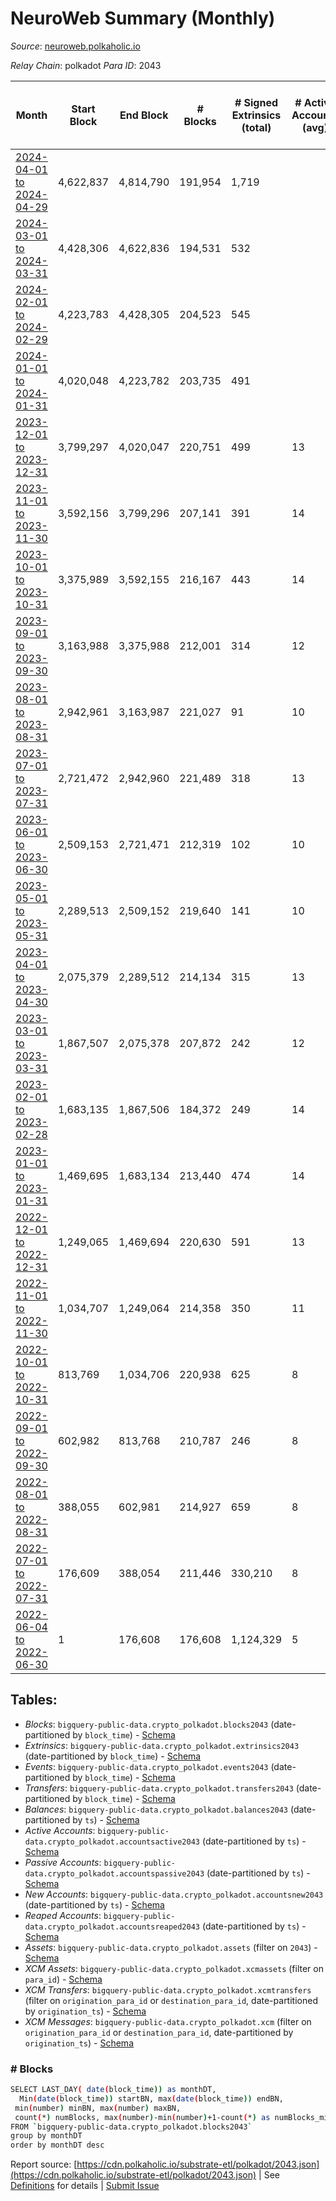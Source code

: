 # NeuroWeb Summary (Monthly)

_Source_: [neuroweb.polkaholic.io](https://neuroweb.polkaholic.io)

*Relay Chain*: polkadot
*Para ID*: 2043



| Month | Start Block | End Block | # Blocks | # Signed Extrinsics (total) | # Active Accounts (avg) | # Addresses with Balances (max) | Issues |
| ----- | ----------- | --------- | -------- | --------------------------- | ----------------------- | ------------------------------- | ------ |
| [2024-04-01 to 2024-04-29](/polkadot/2043-neuroweb/2024-04-30.md) | 4,622,837 | 4,814,790 | 191,954 | 1,719 |  | 4,442 | -   |   
| [2024-03-01 to 2024-03-31](/polkadot/2043-neuroweb/2024-03-31.md) | 4,428,306 | 4,622,836 | 194,531 | 532 |  | 4,026 | -   |   
| [2024-02-01 to 2024-02-29](/polkadot/2043-neuroweb/2024-02-29.md) | 4,223,783 | 4,428,305 | 204,523 | 545 |  | 3,937 | -   |   
| [2024-01-01 to 2024-01-31](/polkadot/2043-neuroweb/2024-01-31.md) | 4,020,048 | 4,223,782 | 203,735 | 491 |  | 3,856 | -   |   
| [2023-12-01 to 2023-12-31](/polkadot/2043-neuroweb/2023-12-31.md) | 3,799,297 | 4,020,047 | 220,751 | 499 | 13 | 3,834 | -   |   
| [2023-11-01 to 2023-11-30](/polkadot/2043-neuroweb/2023-11-30.md) | 3,592,156 | 3,799,296 | 207,141 | 391 | 14 | 3,816 | -   |   
| [2023-10-01 to 2023-10-31](/polkadot/2043-neuroweb/2023-10-31.md) | 3,375,989 | 3,592,155 | 216,167 | 443 | 14 | 3,789 | -   |   
| [2023-09-01 to 2023-09-30](/polkadot/2043-neuroweb/2023-09-30.md) | 3,163,988 | 3,375,988 | 212,001 | 314 | 12 | 3,755 | -   |   
| [2023-08-01 to 2023-08-31](/polkadot/2043-neuroweb/2023-08-31.md) | 2,942,961 | 3,163,987 | 221,027 | 91 | 10 | 3,713 | -   |   
| [2023-07-01 to 2023-07-31](/polkadot/2043-neuroweb/2023-07-31.md) | 2,721,472 | 2,942,960 | 221,489 | 318 | 13 | 3,705 | -   |   
| [2023-06-01 to 2023-06-30](/polkadot/2043-neuroweb/2023-06-30.md) | 2,509,153 | 2,721,471 | 212,319 | 102 | 10 | 3,628 | -   |   
| [2023-05-01 to 2023-05-31](/polkadot/2043-neuroweb/2023-05-31.md) | 2,289,513 | 2,509,152 | 219,640 | 141 | 10 | 3,618 | -   |   
| [2023-04-01 to 2023-04-30](/polkadot/2043-neuroweb/2023-04-30.md) | 2,075,379 | 2,289,512 | 214,134 | 315 | 13 | 3,599 | -   |   
| [2023-03-01 to 2023-03-31](/polkadot/2043-neuroweb/2023-03-31.md) | 1,867,507 | 2,075,378 | 207,872 | 242 | 12 | 3,534 | -   |   
| [2023-02-01 to 2023-02-28](/polkadot/2043-neuroweb/2023-02-28.md) | 1,683,135 | 1,867,506 | 184,372 | 249 | 14 | 3,507 | -   |   
| [2023-01-01 to 2023-01-31](/polkadot/2043-neuroweb/2023-01-31.md) | 1,469,695 | 1,683,134 | 213,440 | 474 | 14 | 3,473 | -   |   
| [2022-12-01 to 2022-12-31](/polkadot/2043-neuroweb/2022-12-31.md) | 1,249,065 | 1,469,694 | 220,630 | 591 | 13 | 3,405 | -   |   
| [2022-11-01 to 2022-11-30](/polkadot/2043-neuroweb/2022-11-30.md) | 1,034,707 | 1,249,064 | 214,358 | 350 | 11 | 3,222 | -   |   
| [2022-10-01 to 2022-10-31](/polkadot/2043-neuroweb/2022-10-31.md) | 813,769 | 1,034,706 | 220,938 | 625 | 8 | 3,188 | -   |   
| [2022-09-01 to 2022-09-30](/polkadot/2043-neuroweb/2022-09-30.md) | 602,982 | 813,768 | 210,787 | 246 | 8 | 2,986 | -   |   
| [2022-08-01 to 2022-08-31](/polkadot/2043-neuroweb/2022-08-31.md) | 388,055 | 602,981 | 214,927 | 659 | 8 | 2,945 | -   |   
| [2022-07-01 to 2022-07-31](/polkadot/2043-neuroweb/2022-07-31.md) | 176,609 | 388,054 | 211,446 | 330,210 | 8 | 2,833 | -   |   
| [2022-06-04 to 2022-06-30](/polkadot/2043-neuroweb/2022-06-30.md) | 1 | 176,608 | 176,608 | 1,124,329 | 5 | 11 | -   |   

## Tables:

* _Blocks_: `bigquery-public-data.crypto_polkadot.blocks2043` (date-partitioned by `block_time`) - [Schema](/schema/balances.json)
* _Extrinsics_: `bigquery-public-data.crypto_polkadot.extrinsics2043` (date-partitioned by `block_time`) - [Schema](/schema/extrinsics.json)
* _Events_: `bigquery-public-data.crypto_polkadot.events2043` (date-partitioned by `block_time`) - [Schema](/schema/events.json)
* _Transfers_: `bigquery-public-data.crypto_polkadot.transfers2043` (date-partitioned by `block_time`) - [Schema](/schema/transfers.json)
* _Balances_: `bigquery-public-data.crypto_polkadot.balances2043` (date-partitioned by `ts`) - [Schema](/schema/balances.json)
* _Active Accounts_: `bigquery-public-data.crypto_polkadot.accountsactive2043` (date-partitioned by `ts`) - [Schema](/schema/accountsactive.json)
* _Passive Accounts_: `bigquery-public-data.crypto_polkadot.accountspassive2043` (date-partitioned by `ts`) - [Schema](/schema/accountspassive.json)
* _New Accounts_: `bigquery-public-data.crypto_polkadot.accountsnew2043` (date-partitioned by `ts`) - [Schema](/schema/accountsnew.json)
* _Reaped Accounts_: `bigquery-public-data.crypto_polkadot.accountsreaped2043` (date-partitioned by `ts`) - [Schema](/schema/accountsreaped.json)
* _Assets_: `bigquery-public-data.crypto_polkadot.assets` (filter on `2043`) - [Schema](/schema/assets.json)
* _XCM Assets_: `bigquery-public-data.crypto_polkadot.xcmassets` (filter on `para_id`) - [Schema](/schema/xcmassets.json)
* _XCM Transfers_: `bigquery-public-data.crypto_polkadot.xcmtransfers` (filter on `origination_para_id` or `destination_para_id`, date-partitioned by `origination_ts`) - [Schema](/schema/xcmtransfers.json)
* _XCM Messages_: `bigquery-public-data.crypto_polkadot.xcm` (filter on `origination_para_id` or `destination_para_id`, date-partitioned by `origination_ts`) - [Schema](/schema/xcm.json)

### # Blocks
```bash
SELECT LAST_DAY( date(block_time)) as monthDT,
  Min(date(block_time)) startBN, max(date(block_time)) endBN, 
 min(number) minBN, max(number) maxBN, 
 count(*) numBlocks, max(number)-min(number)+1-count(*) as numBlocks_missing 
FROM `bigquery-public-data.crypto_polkadot.blocks2043` 
group by monthDT 
order by monthDT desc
```


Report source: [https://cdn.polkaholic.io/substrate-etl/polkadot/2043.json](https://cdn.polkaholic.io/substrate-etl/polkadot/2043.json) | See [Definitions](/DEFINITIONS.md) for details | [Submit Issue](https://github.com/colorfulnotion/substrate-etl/issues)
